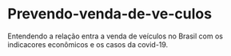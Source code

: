 # Prevendo-venda-de-ve-culos
Entendendo a relação entra a venda de veículos no Brasil com os indicacores econômicos e os casos da covid-19.
